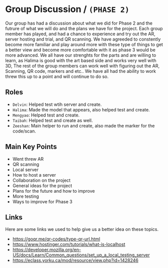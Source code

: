 # Group Discussion / `(PHASE 2)`


Our group has had a discussion about what we did for Phase 2 and the futrure of what we will do and the plans we have for the project. Each group member has played,
and had a chance to experience and try out the AR, server hosting and trial, and QR scanning. We have agreeded to constently become more familiar and play around more
with these type of things to get a better view and become more comfortable with it as phase 3 would be more advanced. We all have our strenghts for the parts and 
are willing to learn, as Halima is good with the art based side and works very well with 3D, The rest of the group members can work well with figuring out the AR,
Scanning, QR code, markers and etc.. We have all had the ability to work threw this up to a point and will continue to do so.


## Roles
- `Delvin`: Helped test wtih server and create.
- `Halima`: Made the model that appears, also helped test and create.
- `Mengyao`: Helped test and create.
- `Taibah`: Helped test and create as well.
- `Zeeshan`: Main helper to run and create, also made the marker for the code/scan.


## Main Key Points

- Went threw AR
- QR scanning
- Local server
- How to host a server
- Collaboration on the project
- General ideas for the project
- Plans for the future and how to improve
- More testing
- Ways to improve for Phase 3


## Links

Here are some links we used to help give us a better idea on these topics.

- https://goqr.me/qr-codes/type-qr-url.html
- https://www.hostinger.com/tutorials/what-is-localhost
- https://developer.mozilla.org/en-US/docs/Learn/Common_questions/set_up_a_local_testing_server
- https://eclass.yorku.ca/mod/resource/view.php?id=1428246




